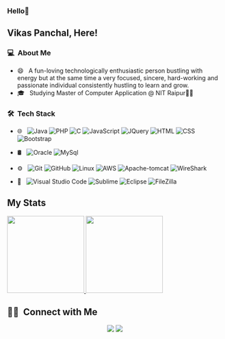 <!--
**vickypl/vickypl** is a ✨ _special_ ✨ repository because its `README.md` (this file) appears on your GitHub profile.

Here are some ideas to get you started:

- 🔭 I’m currently working on ....
- 🌱 I’m currently learning ...
- 👯 I’m looking to collaborate on ...
- 🤔 I’m looking for help with ...
- 💬 Ask me about ...
- 📫 How to reach me: ...
- 😄 Pronouns: ...
- ⚡ Fun fact: ...
-->
  ### Hello👋

## Vikas Panchal, Here!

### 💻 &nbsp;About Me

- 😄 &nbsp; A fun-loving technologically enthusiastic person bustling with energy but at the same time a very focused, sincere, hard-working and passionate individual consistently hustling to learn and grow.
- 🎓 &nbsp; Studying Master of Computer Application @ NIT Raipur👩‍💻

### 🛠 &nbsp;Tech Stack

- 🌐 &nbsp;
  ![Java](https://img.shields.io/badge/-Java-333333?style=flat&logo=java)
  ![PHP](https://img.shields.io/badge/-PHP-333333?style=flat&logo=php)
  ![C](https://img.shields.io/badge/-C-333333?style=flat&logo=C)
  ![JavaScript](https://img.shields.io/badge/-JavaScript-333333?style=flat&logo=javascript)
  ![JQuery](https://img.shields.io/badge/-JQuery-333333?style=flat&logo=JQuery)
  ![HTML](https://img.shields.io/badge/-HTML-333333?style=flat&logo=HTML5)
  ![CSS](https://img.shields.io/badge/-css-333333?style=flat&logo=css3)
  ![Bootstrap](https://img.shields.io/badge/-Bootstrap-333333?style=flat&logo=bootstrap&logoColor=563D7C)
  
- 🛢 &nbsp;
  ![Oracle](https://img.shields.io/badge/-ORACLE-333333?style=flat&logo=sqlite)
  ![MySql](https://img.shields.io/badge/-MYSQL-333333?style=flat&logo=sqlite)
 
- ⚙️ &nbsp;
  ![Git](https://img.shields.io/badge/-Git-333333?style=flat&logo=git)
  ![GitHub](https://img.shields.io/badge/-GitHub-333333?style=flat&logo=github)
  ![Linux](https://img.shields.io/badge/-Linux-333333?style=flat&logo=Linux)
  ![AWS](https://img.shields.io/badge/-Aws-333333?style=flat&logo=Aws)
  ![Apache-tomcat](https://img.shields.io/badge/-ApacheTomcat-333333?style=flat&logo=ApacheTomcat)
  ![WireShark](https://img.shields.io/badge/-Wireshark-333333?style=flat&logo=WireShark)

- 🔧 &nbsp;
  ![Visual Studio Code](https://img.shields.io/badge/-Visual%20Studio%20Code-333333?style=flat&logo=visual-studio-code&logoColor=007ACC)
  ![Sublime](https://img.shields.io/badge/-Sublime-333333?style=flat&logo=Sublime)
  ![Eclipse](https://img.shields.io/badge/-Eclips-333333?style=flat&logo=Eclipse&logoColor=007ACC)
  ![FileZilla](https://img.shields.io/badge/-FileZilla-333333?style=flat&logo=FileZilla&logoColor=007ACC)
 

## My Stats

<p>
<a href="https://github.com/vickypl">
  <img height="180em" src="https://github-readme-stats.vercel.app/api?username=vickypl&show_icons=true&theme=dark" />
  <img height="180em" src="https://github-readme-stats-eight-theta.vercel.app/api/top-langs/?username=vickypl&layout=compact&langs_count=8&theme=algolia"/>
</a>
</p>

## 🤝🏻 &nbsp;Connect with Me

<p align="center">
<a href="https://www.linkedin.com/in/vicky-pl/"><img src="https://img.shields.io/badge/-Vikas%20Panchal-0077B5?style=flat-square&logo=Linkedin&logoColor=white"/></a>
<a href="mailto:vicky542011@gmail.com"><img src="https://img.shields.io/badge/-vicky542011@gmail.com-D14836?style=flat-square&logo=Gmail&logoColor=white"/></a>
